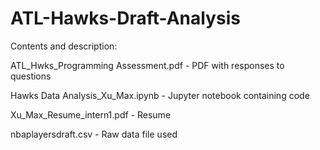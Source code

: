 # ATL-Hawks-Draft-Analysis

Contents and description:

ATL_Hwks_Programming Assessment.pdf - PDF with responses to questions

Hawks Data Analysis_Xu_Max.ipynb - Jupyter notebook containing code

Xu_Max_Resume_intern1.pdf - Resume

nbaplayersdraft.csv - Raw data file used 
